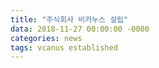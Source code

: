 ```yaml
---
title: "주식회사 비카누스 설립"
data: 2018-11-27 00:00:00 -0000
categories: news 
tags: vcanus established
---
```

